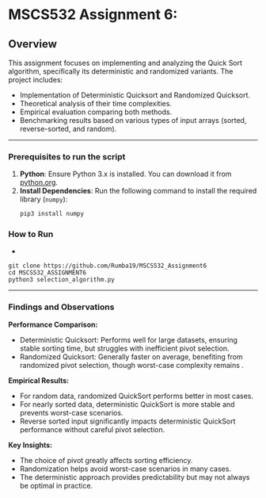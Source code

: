 # MSCS532 Assignment 6:  
## **Overview**
 This assignment focuses on implementing and analyzing the Quick Sort algorithm, specifically its deterministic and randomized variants. The project includes:
- Implementation of Deterministic Quicksort and Randomized Quicksort.
- Theoretical analysis of their time complexities.
- Empirical evaluation comparing both methods.
- Benchmarking results based on various types of input arrays (sorted, reverse-sorted, and random).

---

### **Prerequisites to run the script**
1. **Python**: Ensure Python 3.x is installed. You can download it from [python.org](https://www.python.org/).
2. **Install Dependencies**: Run the following command to install the required library (`numpy`):
    ```bash
   pip3 install numpy

### **How to Run**
 -   ```bash 
    git clone https://github.com/Rumba19/MSCS532_Assignment6 
    cd MSCS532_ASSIGNMENT6 
    python3 selection_algorithm.py

---
### **Findings and Observations**

 **Performance Comparison:**

- Deterministic Quicksort: Performs well for large datasets, ensuring stable sorting time, but struggles with inefficient pivot selection.
- Randomized Quicksort: Generally faster on average, benefiting from randomized pivot selection, though worst-case complexity remains .

**Empirical Results:**

- For random data, randomized QuickSort performs better in most cases.
- For nearly sorted data, deterministic QuickSort is more stable and prevents worst-case scenarios.
- Reverse sorted input significantly impacts deterministic QuickSort performance without careful pivot selection.

**Key Insights:**

- The choice of pivot greatly affects sorting efficiency.
- Randomization helps avoid worst-case scenarios in many cases.
- The deterministic approach provides predictability but may not always be optimal in practice.



